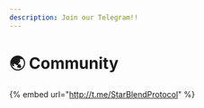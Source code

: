 ```yaml
---
description: Join our Telegram!!
---
```


# 🌏 Community

{% embed url="http://t.me/StarBlendProtocol" %}

